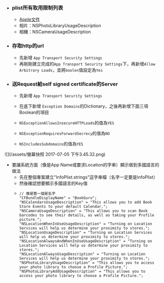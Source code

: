 * ### plist所有取用限制列表

  * [Apple文件](https://developer.apple.com/library/content/documentation/General/Reference/InfoPlistKeyReference/Articles/CocoaKeys.html)
  * 相片：NSPhotoLibraryUsageDescription
  * 相機：NSCameraUsageDescription
* ### 存取http的url

  * 先新增 `App Transport Security Settings`
  * 再剛剛建立完成的`App Transport Security Settings`下，再新增`Allow Arbitrary Loads`，並將`boolen`值設定為`Yes`
* ### 送Request給self signed certificate的Server

  * 先新增 `App Transport Security Settings`

  * 在底下新增 `Exception Domains`的Dictionary，之後再新增下面三項Boolean的項目

  * `NSExceptionAllowsInsecureHTTPLoads`的值為`YES`

  * `NSExceptionRequiresForwardSecrecy`的值為`NO`

  * `NSIncludesSubdomains`的值為`YES`

![](/assets/螢幕快照 2017-07-05 下午3.45.32.png)

* 要讓系統方面（像是App Name或要求Location的字串）顯示做到多國語言的做法
  * 先在整個專案建立"InfoPlist.strings"這字串檔（名字一定要是InfoPlist）
  * 然後確認想要顯示多國語言的Key值
  * ```
    // 像是第一個是名字
    "CFBundleDisplayName" = "BookGuru";
    "NSCalendarsUsageDescription" = "This allows you to add Book Store Events to your default Calendar.";
    "NSCameraUsageDescription" = "This allows you to scan Book barcodes to see their details, as well as taking your Profile picture.";
    "NSLocationWhenInUseUsageDescription" = "Turning on Location Services will help us determine your proximity to stores.";
    "NSLocationUsageDescription" = "Turning on Location Services will help us determine your proximity to stores.";
    "NSLocationAlwaysAndWhenInUseUsageDescription" = "Turning on Location Services will help us determine your proximity to stores.";
    "NSLocationAlwaysUsageDescription" = "Turning on Location Services will help us determine your proximity to stores.";
    "NSPhotoLibraryUsageDescription" = "This allows you to access your photo library to choose a Profile Picture.";
    "NSPhotoLibraryAddUsageDescription" = "This allows you to access your photo library to choose a Profile Picture.";
    ```



